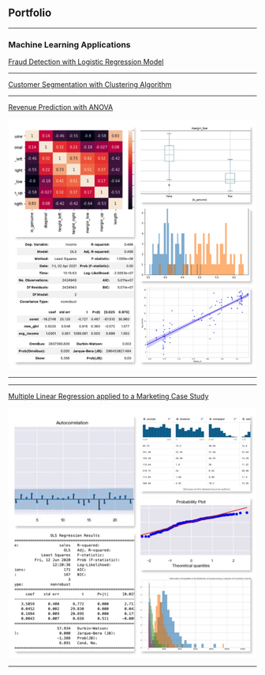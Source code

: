 ## Portfolio

---

### Machine Learning Applications

[Fraud Detection with Logistic Regression Model](/logistic_regression)

---
[Customer Segmentation with Clustering Algorithm](https://github.com/AurelieGIRAUD/Data_Science_Projects/tree/main/Clustering)

---
[Revenue Prediction with ANOVA](/anova_multiple_linear)
 <br> <br>
<img src="images/anova.jpg"/>

---
---
[Multiple Linear Regression applied to a Marketing Case Study](/linear_regression)
 <br> <br>
<img src="images/linear.jpg"/>


---




